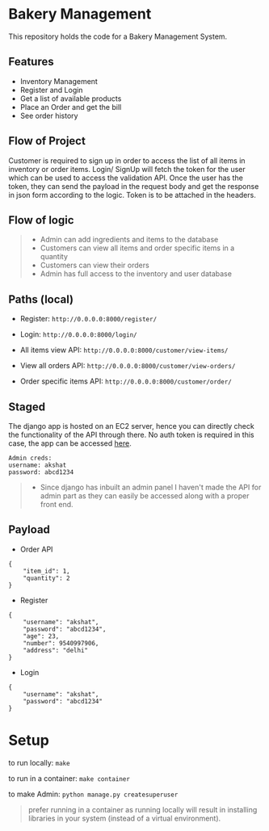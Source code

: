 # Bakery Management
This repository holds the code for a Bakery Management System.

## Features

* Inventory Management
* Register and Login
* Get a list of available products
* Place an Order and get the bill
* See order history


## Flow of Project
Customer is required to sign up in order to access the list of all items in inventory or order items. Login/ SignUp will fetch the token for the user which can be used to access the validation API. Once the user has the token, they can send the payload in the request body and get the response in json form according to the logic. Token is to be attached in the headers.

## Flow of logic
>*	Admin can add ingredients and items to the database 
>*	Customers can view all items and order specific items in a quantity
>*	Customers can view their orders
>*	Admin has full access to the inventory and user database

## Paths (local)

* Register: `http://0.0.0.0:8000/register/`

* Login: `http://0.0.0.0:8000/login/`

* All items view API: `http://0.0.0.0:8000/customer/view-items/`

* View all orders API: `http://0.0.0.0:8000/customer/view-orders/`

* Order specific items API: `http://0.0.0.0:8000/customer/order/`

## Staged
The django app is hosted on an EC2 server, hence you can directly check the functionality of the API through there. No auth token is required in this case, the app can be accessed [here](http://18.188.236.213:8000/admin).

```
Admin creds:
username: akshat
password: abcd1234
```

> * Since django has inbuilt an admin panel I haven't made the API for admin part as they can easily be accessed along with a proper front end. 

## Payload
* Order API
```
{
    "item_id": 1,
    "quantity": 2
}
```

* Register
```
{
    "username": "akshat",
    "password": "abcd1234",
    "age": 23,
    "number": 9540997906,
    "address": "delhi"
}
```

* Login
```
{
    "username": "akshat",
    "password": "abcd1234"
}
```

# Setup

to run locally: `make`

to run in a container: `make container`

to make Admin: `python manage.py createsuperuser`

> prefer running in a container as running locally will result in installing libraries in your system (instead of a virtual environment).
